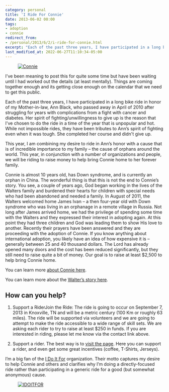 ```yaml
---
category: personal
title: 'I Ride For Connie'
date: 2013-06-02 00:00
tags:
- adoption
- connie
redirect_from:
- /personal/2013/6/2/i-ride-for-connie.html
excerpt: "Each of the past three years, I have participated in a long bike ride in honor of my Mother-in-law, Ann Black, who passed away in April of 2010 after struggling for years with complications from a fight with cancer and diabetes. Her spirit of fighting/unwillingness to give up is the reason that I've chosen to do the ride in a time of the year that is unpopular and hot. While not impossible rides, they have been tributes to Ann’s spirit of fighting even when it was tough. She completed her course and didn't give up."
last_modified_at: 2022-06-27T11:10:34-05:00
---
```


<figure class="align-center" style="width: 400px">
  <a href="{{ site.url }}{{ site.baseurl }}/images/Connie.jpg"><img src="{{ site.url }}{{ site.baseurl }}/images/Connie.jpg" alt="Connie"></a>
</figure>

I've been meaning to post this for quite some time but have been waiting until I had worked out the details (at least mentally). Things are coming together enough and its getting close enough on the calendar that we need to get this public.

Each of the past three years, I have participated in a long bike ride in honor of my Mother-in-law, Ann Black, who passed away in April of 2010 after struggling for years with complications from a fight with cancer and diabetes. Her spirit of fighting/unwillingness to give up is the reason that I've chosen to do the ride in a time of the year that is unpopular and hot. While not impossible rides, they have been tributes to Ann’s spirit of fighting even when it was tough. She completed her course and didn't give up.

This year, I am combining my desire to ride in Ann’s honor with a cause that is of incredible importance to my family – the cause of orphans around the world. This year, in conjunction with a number of organizations and people, we will be riding to raise money to help bring Connie home to her forever family.

Connie is almost 10 years old, has Down syndrome, and is currently an orphan in China.  The wonderful thing is that this is not the end to Connie’s story. You see, a couple of years ago, God began working in the lives of the Walters family and burdened their hearts for children with special needs who had been abandoned and needed a family. In August of 2011, the Walters welcomed home James Ivan – a then four-year old with Down syndrome who was living in an orphanage in a remote village in Russia. Not long after James arrived home, we had the privilege of spending some time with the Walters and they expressed their interest in adopting again. At this point they had three children and God was leading them to show His love to another. Recently their prayers have been answered and they are proceeding with the adoption of Connie. If you know anything about international adoption, you likely have an idea of how expensive it is – generally between 25 and 40 thousand dollars. The Lord has already opened many doors and the cost has been reduced significantly, but they still need to raise quite a bit of money. Our goal is to raise at least $2,500 to help bring Connie home.

You can learn more [about Connie here](http://reecesrainbow.org/?s=connie).

You can learn more about the [Walter’s story here](http://www.wonderfullymadebyhim.blogspot.com/).

## How can you help?

1. Support a RiderJoin the Ride: The ride is going to occur on September 7, 2013 in Knoxville, TN and will be a metric century (100 Km or roughly 63 miles). The ride will be supported via volunteers and we are going to attempt to make the ride accessible to a wide range of skill sets. We are asking each rider to try to raise at least $250 in funds. If you are interested in riding, please let me know via the contact link above.

2. Support a rider. The best way is to [visit the page](http://idoitfor.org/connie). Here you can support a rider, and even get some great incentives (coffee, T-Shirts, Jerseys).

I’m a big fan of the [I Do It For](http://idoitfor.org) organization. Their motto captures my desire to help Connie and others and clarifies why I’m doing a directly-focused ride rather than participating in a generic ride for a good (but somewhat anonymous) cause.

<figure class="align-center">
  <a href="{{ site.url }}{{ site.baseurl }}/images/notadiasease.jpg"><img src="{{ site.url }}{{ site.baseurl }}/images/notadiasease.jpg" alt="IDOITFOR"></a>
</figure>